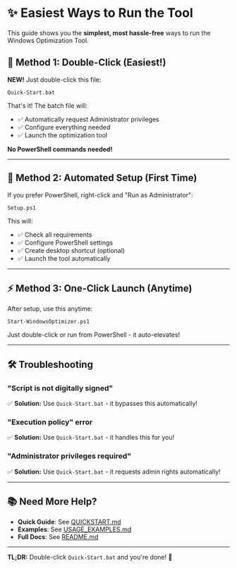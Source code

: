 # ✨ Easiest Ways to Run the Tool

This guide shows you the **simplest, most hassle-free** ways to run the Windows Optimization Tool.

## 🎯 Method 1: Double-Click (Easiest!)

**NEW!** Just double-click this file:
```
Quick-Start.bat
```

That's it! The batch file will:
- ✅ Automatically request Administrator privileges
- ✅ Configure everything needed
- ✅ Launch the optimization tool

**No PowerShell commands needed!**

---

## 🚀 Method 2: Automated Setup (First Time)

If you prefer PowerShell, right-click and "Run as Administrator":
```
Setup.ps1
```

This will:
- ✅ Check all requirements
- ✅ Configure PowerShell settings
- ✅ Create desktop shortcut (optional)
- ✅ Launch the tool automatically

---

## ⚡ Method 3: One-Click Launch (Anytime)

After setup, use this anytime:
```
Start-WindowsOptimizer.ps1
```

Just double-click or run from PowerShell - it auto-elevates!

---

## 🛠️ Troubleshooting

### "Script is not digitally signed"
✅ **Solution:** Use `Quick-Start.bat` - it bypasses this automatically!

### "Execution policy" error
✅ **Solution:** Use `Quick-Start.bat` - it handles this for you!

### "Administrator privileges required"
✅ **Solution:** Use `Quick-Start.bat` - it requests admin rights automatically!

---

## 📚 Need More Help?

- **Quick Guide**: See [QUICKSTART.md](QUICKSTART.md)
- **Examples**: See [USAGE_EXAMPLES.md](USAGE_EXAMPLES.md)
- **Full Docs**: See [README.md](README.md)

---

**TL;DR:** Double-click `Quick-Start.bat` and you're done! 🎉
